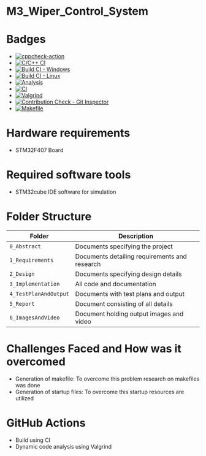 # M3_Wiper_Control_System
# Badges
- [![cppcheck-action](https://github.com/SaraniyaaSankar/M3_Wiper_Control_System/actions/workflows/cppcheck.yml/badge.svg)](https://github.com/SaraniyaaSankar/M3_Wiper_Control_System/actions/workflows/cppcheck.yml)
- [![C/C++ CI](https://github.com/SaraniyaaSankar/M3_Wiper_Control_System/actions/workflows/c-cpp.yml/badge.svg)](https://github.com/SaraniyaaSankar/M3_Wiper_Control_System/actions/workflows/c-cpp.yml)
- [![Build CI - Windows](https://github.com/SaraniyaaSankar/M3_Wiper_Control_System/actions/workflows/Build_Windows.yml/badge.svg)](https://github.com/SaraniyaaSankar/M3_Wiper_Control_System/actions/workflows/Build_Windows.yml)
- [![Build CI - Linux](https://github.com/SaraniyaaSankar/M3_Wiper_Control_System/actions/workflows/Build_Linux.yml/badge.svg)](https://github.com/SaraniyaaSankar/M3_Wiper_Control_System/actions/workflows/Build_Linux.yml)
- [![Analysis](https://github.com/SaraniyaaSankar/M3_Wiper_Control_System/actions/workflows/Analysis.yml/badge.svg)](https://github.com/SaraniyaaSankar/M3_Wiper_Control_System/actions/workflows/Analysis.yml)
- [![CI](https://github.com/SaraniyaaSankar/M3_Wiper_Control_System/actions/workflows/main.yml/badge.svg)](https://github.com/SaraniyaaSankar/M3_Wiper_Control_System/actions/workflows/main.yml)
- [![Valgrind](https://github.com/SaraniyaaSankar/M3_Wiper_Control_System/actions/workflows/valgrind.yml/badge.svg)](https://github.com/SaraniyaaSankar/M3_Wiper_Control_System/actions/workflows/valgrind.yml)
- [![Contribution Check - Git Inspector](https://github.com/SaraniyaaSankar/M3_Wiper_Control_System/actions/workflows/git_inspector.yml/badge.svg)](https://github.com/SaraniyaaSankar/M3_Wiper_Control_System/actions/workflows/git_inspector.yml)
- [![Makefile](https://github.com/SaraniyaaSankar/M3_Wiper_Control_System/actions/workflows/Makefile.yml/badge.svg)](https://github.com/SaraniyaaSankar/M3_Wiper_Control_System/actions/workflows/Makefile.yml)
# Hardware requirements
- STM32F407 Board
# Required software tools
- STM32cube IDE software for simulation
# Folder Structure
Folder             | Description
-------------------| -----------------------------------------
`0_Abstract`    | Documents specifying the project
`1_Requirements`   | Documents detailing requirements and research
`2_Design`         | Documents specifying design details
`3_Implementation` | All code and documentation
`4_TestPlanAndOutput`      | Documents with test plans and output
`5_Report`  | Document consisting of all details
`6_ImagesAndVideo` | Document holding output images and video
# Challenges Faced and How was it overcomed
- Generation of makefile: To overcome this problem research on makefiles was done
- Generation of startup files: To overcome this startup resources are utilized 
# GitHub Actions
- Build using CI
- Dynamic code analysis using Valgrind
